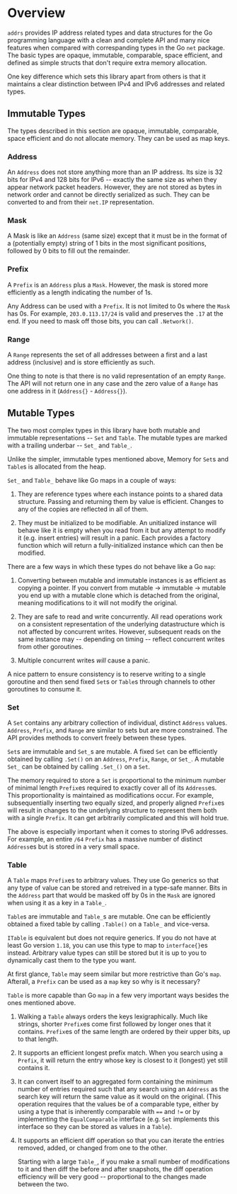 # Overview

`addrs` provides IP address related types and data structures for the Go
programming language with a clean and complete API and many nice features when
compared with correspanding types in the Go `net` package. The basic types are
opaque, immutable, comparable, space efficient, and defined as simple structs
that don't require extra memory allocation.

One key difference which sets this library apart from others is that it
maintains a clear distinction between IPv4 and IPv6 addresses and related types.

## Immutable Types

The types described in this section are opaque, immutable, comparable, space
efficient and do not allocate memory. They can be used as map keys.

### Address

An `Address` does not store anything more than an IP address. Its size is 32
bits for IPv4 and 128 bits for IPv6 -- exactly the same size as when they appear
network packet headers. However, they are not stored as bytes in network order
and cannot be directly serialized as such. They can be converted to and from
their `net.IP` representation.

### Mask

A Mask is like an `Address` (same size) except that it must be in the format of
a (potentially empty) string of 1 bits in the most significant positions,
followed by 0 bits to fill out the remainder.

### Prefix

A `Prefix` is an `Address` plus a `Mask`. However, the mask is stored more
efficiently as a length indicating the number of 1s.

Any Address can be used with a `Prefix`. It is not limited to 0s where the
`Mask` has 0s. For example, `203.0.113.17/24` is valid and preserves the `.17`
at the end. If you need to mask off those bits, you can call `.Network()`.

### Range

A `Range` represents the set of all addresses between a first and a last address
(inclusive) and is store efficiently as such.

One thing to note is that there is no valid representation of an empty `Range`.
The API will not return one in any case and the zero value of a `Range` has one
address in it (`Address{}` - `Address{}`).

## Mutable Types

The two most complex types in this library have both mutable and immutable
representations -- `Set` and `Table`. The mutable types are marked with a
trailing underbar -- `Set_` and `Table_`.

Unlike the simpler, immutable types mentioned above, Memory for `Set`s and
`Table`s is allocated from the heap.

`Set_` and `Table_` behave like Go maps in a couple of ways:

1. They are reference types where each instance points to a shared data
   structure. Passing and returning them by value is efficient. Changes to any
   of the copies are reflected in all of them.

2. They must be initialized to be modifiable. An unitialized instance will
   behave like it is empty when you read from it but any attempt to modify it
   (e.g. insert entries) will result in a panic. Each provides a factory
   function which will return a fully-initialized instance which can then be
   modified.

There are a few ways in which these types do not behave like a Go `map`:

1. Converting between mutable and immutable instances is as efficient as copying
   a pointer. If you convert from mutable -> immutable -> mutable you end up
   with a mutable clone which is detached from the original, meaning
   modifications to it will not modify the original.

2. They are safe to read and write concurrently. All read operations work on a
   consistent representation of the underlying datastructure which is not
   affected by concurrent writes. However, subsequent reads on the same instance
   may -- depending on timing -- reflect concurrent writes from other
   goroutines.

3. Multiple concurrent writes *will* cause a panic.

A nice pattern to ensure consistency is to reserve writing to a single goroutine
and then send fixed `Set`s or `Table`s through channels to other goroutines to
consume it.

### Set

A `Set` contains any arbitrary collection of individual, distinct `Address`
values. `Address`, `Prefix`, and `Range` are similar to sets but are more
constrained. The API provides methods to convert freely between these types.

`Set`s are immutable and `Set_`s are mutable. A fixed `Set` can be efficiently
obtained by calling `.Set()` on an `Address`, `Prefix`, `Range`, or `Set_`. A
mutable `Set_` can be obtained by calling `.Set_()` on a `Set`.

The memory required to store a `Set` is proportional to the minimum number of
minimal length `Prefix`es required to exactly cover all of its `Address`es. This
proportionality is maintained as modifications occur. For example,
subsequentially inserting two equally sized, and properly aligned `Prefix`es
will result in changes to the underlying structure to represent them both with a
single `Prefix`. It can get arbitrarily complicated and this will hold true.

The above is especially important when it comes to storing IPv6 addresses. For
example, an entire `/64` `Prefix` has a massive number of distinct `Address`es
but is stored in a very small space.

### Table

A `Table` maps `Prefix`es to arbitrary values. They use Go generics so that any
type of value can be stored and retreived in a type-safe manner. Bits in the
`Address` part that would be masked off by 0s in the `Mask` are ignored when
using it as a key in a `Table_`.

`Table`s are immutable and `Table_`s are mutable. One can be efficiently
obtained a fixed table by calling `.Table()` on a `Table_` and vice-versa.

`ITable` is equivalent but does not require generics. If you do not have at
least Go version `1.18`, you can use this type to map to `interface{}`es
instead. Arbitrary value types can still be stored but it is up to you to
dynamically cast them to the type you want.

At first glance, `Table` may seem similar but more restrictive than Go's `map`.
Afterall, a `Prefix` can be used as a `map` key so why is it necessary?

`Table` is more capable than Go `map` in a few very important ways besides the
ones mentioned above.

1. Walking a `Table` always orders the keys lexigraphically. Much like strings,
   shorter `Prefix`es come first followed by longer ones that it contains.
   `Prefix`es of the same length are ordered by their upper bits, up to that
   length.

2. It supports an efficient longest prefix match. When you search using a
   `Prefix`, it will return the entry whose key is closest to it (longest) yet
   still contains it.

3. It can convert itself to an aggregated form containing the minimum number of
   entries required such that any search using an `Address` as the search key
   will return the same value as it would on the original. (This operation
   requires that the values be of a comparable type, either by using a type that
   is inherently comparable with `==` and `!=` or by implementing the
   `EqualComparable` interface (e.g. `Set` implements this interface so they can
   be stored as values in a `Table`).

4. It supports an efficient diff operation so that you can iterate the entries
   removed, added, or changed from one to the other.

   Starting with a large `Table_`, if you make a small number of modifications to
   it and then diff the before and after snapshots, the diff operation
   efficiency will be very good -- proportional to the changes made between the
   two.
